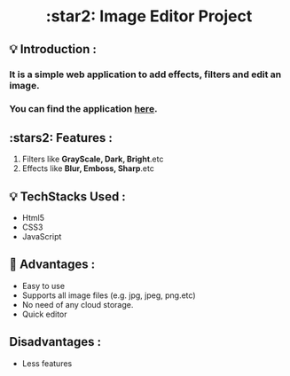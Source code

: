 <h1 align="center"> :star2: Image Editor Project </h1>

## :bulb: Introduction :

### It is a simple web application to add effects, filters and edit an image.
### You can find the application **[here](https://dhanrajchaurasia.github.io/Image-Editor-Project/).**


## :stars2: Features : 
1. Filters like **GrayScale, Dark, Bright**.etc
2. Effects like **Blur, Emboss, Sharp**.etc

## :bulb: TechStacks Used : 
- Html5
- CSS3
- JavaScript 

## :star2: Advantages : 
- Easy to use
- Supports all image files (e.g. jpg, jpeg, png.etc)
- No need of any cloud storage.
- Quick editor

## Disadvantages :
- Less features
